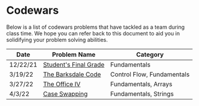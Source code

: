 # Codewars

Below is a list of codewars problems that have tackled as a team during class time. We hope you can refer back to this document to aid you in solidifying your problem solving abilities.

| Date | Problem Name | Category |
| ---- | ------------ | -------- |
| 12/22/21 | [Student's Final Grade](https://www.codewars.com/kata/5ad0d8356165e63c140014d4/train/javascript) | Fundamentals |
| 3/19/22 | [The Barksdale Code](https://www.codewars.com/kata/573d498eb90ccf20a000002a) | Control Flow, Fundamentals|
| 3/27/22 | [The Office IV](https://www.codewars.com/kata/57f604a21bd4fe771b00009c/) | Fundamentals, Arrays |
| 4/3/22 | [Case Swapping](https://www.codewars.com/kata/5590961e6620c0825000008f/train/javascript) | Fundamentals, Strings |
